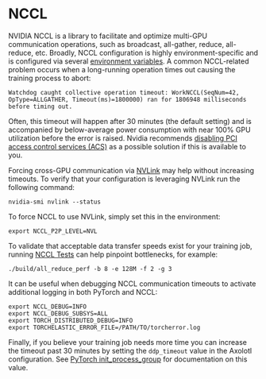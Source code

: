 # NCCL

NVIDIA NCCL is a library to facilitate and optimize multi-GPU communication operations, such as broadcast, all-gather, reduce, all-reduce, etc. Broadly, NCCL configuration is highly environment-specific and is configured via several [environment variables](https://docs.nvidia.com/deeplearning/nccl/user-guide/docs/env.html). A common NCCL-related problem occurs when a long-running operation times out causing the training process to abort:

```text
Watchdog caught collective operation timeout: WorkNCCL(SeqNum=42, OpType=ALLGATHER, Timeout(ms)=1800000) ran for 1806948 milliseconds before timing out.
```

Often, this timeout will happen after 30 minutes (the default setting) and is accompanied by below-average power consumption with near 100% GPU utilization before the error is raised. Nvidia recommends [disabling PCI access control services (ACS)](https://docs.nvidia.com/deeplearning/nccl/user-guide/docs/troubleshooting.html#pci-access-control-services-acs) as a possible solution if this is available to you.

Forcing cross-GPU communication via [NVLink](https://en.wikipedia.org/wiki/NVLink) may help without increasing timeouts. To verify that your configuration is leveraging NVLink run the following command:

```shell
nvidia-smi nvlink --status
```

To force NCCL to use NVLink, simply set this in the environment:

```shell
export NCCL_P2P_LEVEL=NVL
```

To validate that acceptable data transfer speeds exist for your training job, running [NCCL Tests](https://github.com/NVIDIA/nccl-tests/blob/master/README.md) can help pinpoint bottlenecks, for example:

```shell
./build/all_reduce_perf -b 8 -e 128M -f 2 -g 3
```

It can be useful when debugging NCCL communication timeouts to activate additional logging in both PyTorch and NCCL:

```shell
export NCCL_DEBUG=INFO
export NCCL_DEBUG_SUBSYS=ALL
export TORCH_DISTRIBUTED_DEBUG=INFO
export TORCHELASTIC_ERROR_FILE=/PATH/TO/torcherror.log
```

Finally, if you believe your training job needs more time you can increase the timeout past 30 minutes by setting the ``ddp_timeout`` value in the Axolotl configuration. See [PyTorch init_process_group](https://pytorch.org/docs/stable/distributed.html#torch.distributed.init_process_group) for documentation on this value.
